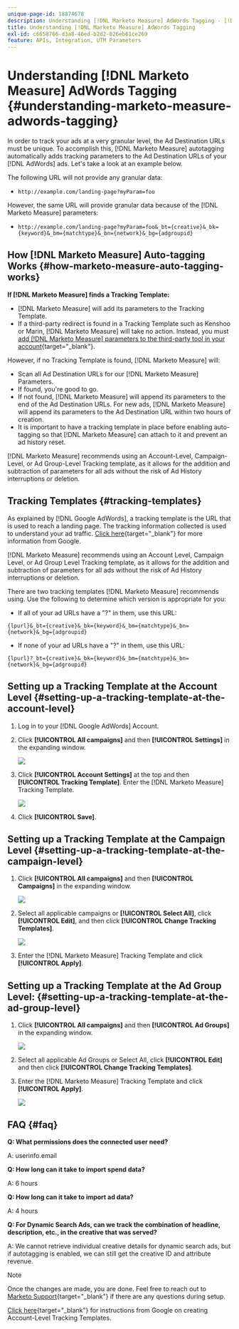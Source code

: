```yaml
---
unique-page-id: 18874678
description: Understanding [!DNL Marketo Measure] AdWords Tagging - [!DNL Marketo Measure]
title: Understanding [!DNL Marketo Measure] AdWords Tagging
exl-id: c6658766-d3a8-46ed-b2d2-826eb61ce269
feature: APIs, Integration, UTM Parameters
---
```

# Understanding [!DNL Marketo Measure] AdWords Tagging {#understanding-marketo-measure-adwords-tagging}

In order to track your ads at a very granular level, the Ad Destination URLs must be unique. To accomplish this, [!DNL Marketo Measure] autotagging automatically adds tracking parameters to the Ad Destination URLs of your [!DNL AdWords] ads. Let's take a look at an example below.

The following URL will not provide any granular data:

* `http://example.com/landing-page?myParam=foo`

However, the same URL will provide granular data because of the [!DNL Marketo Measure] parameters:

* `http://example.com/landing-page?myParam=foo&_bt={creative}&_bk={keyword}&_bm={matchtype}&_bn={network}&_bg={adgroupid}`

## How [!DNL Marketo Measure] Auto-tagging Works {#how-marketo-measure-auto-tagging-works}

**If [!DNL Marketo Measure] finds a Tracking Template:**

* [!DNL Marketo Measure] will add its parameters to the Tracking Template.
* If a third-party redirect is found in a Tracking Template such as Kenshoo or Marin, [!DNL Marketo Measure] will take no action. Instead, you must [add [!DNL Marketo Measure] parameters to the third-party tool in your account](/help/api-connections/utilizing-marketo-measures-api-connections/how-bid-management-tools-affect-marketo-measure.md){target="_blank"}.

However, if no Tracking Template is found, [!DNL Marketo Measure] will:

* Scan all Ad Destination URLs for our [!DNL Marketo Measure] Parameters.
* If found, you're good to go.
* If not found, [!DNL Marketo Measure] will append its parameters to the end of the Ad Destination URLs. For new ads, [!DNL Marketo Measure] will append its parameters to the Ad Destination URL within two hours of creation.
* It is important to have a tracking template in place before enabling auto-tagging so that [!DNL Marketo Measure] can attach to it and prevent an ad history reset.

[!DNL Marketo Measure] recommends using an Account-Level, Campaign-Level, or Ad Group-Level Tracking template, as it allows for the addition and subtraction of parameters for all ads without the risk of Ad History interruptions or deletion.

## Tracking Templates {#tracking-templates}

As explained by [!DNL Google AdWords], a tracking template is the URL that is used to reach a landing page. The tracking information collected is used to understand your ad traffic. [Click here](https://support.google.com/adwords/answer/7197008?hl=en){target="_blank"} for more information from Google.

[!DNL Marketo Measure] recommends using an Account Level, Campaign Level, or Ad Group Level Tracking template, as it allows for the addition and subtraction of parameters for all ads without the risk of Ad History interruptions or deletion.

There are two tracking templates [!DNL Marketo Measure] recommends using. Use the following to determine which version is appropriate for you:

* If all of your ad URLs have a "?" in them, use this URL:

`{lpurl}&_bt={creative}&_bk={keyword}&_bm={matchtype}&_bn={network}&_bg={adgroupid}`

* If none of your ad URLs have a "?" in them, use this URL:

`{lpurl}?_bt={creative}&_bk={keyword}&_bm={matchtype}&_bn={network}&_bg={adgroupid}`

## Setting up a Tracking Template at the Account Level {#setting-up-a-tracking-template-at-the-account-level}

1. Log in to your [!DNL Google AdWords] Account.

1. Click **[!UICONTROL All campaigns]** and then **[!UICONTROL Settings]** in the expanding window.

   ![](assets/1.png)

1. Click **[!UICONTROL Account Settings]** at the top and then **[!UICONTROL Tracking Template]**. Enter the [!DNL Marketo Measure] Tracking Template.

   ![](assets/2-1.png)

1. Click **[!UICONTROL Save]**.

## Setting up a Tracking Template at the Campaign Level {#setting-up-a-tracking-template-at-the-campaign-level}

1. Click **[!UICONTROL All campaigns]** and then **[!UICONTROL Campaigns]** in the expanding window.

   ![](assets/3.png)

1. Select all applicable campaigns or **[!UICONTROL Select All]**, click **[!UICONTROL Edit]**, and then click **[!UICONTROL Change Tracking Templates]**.

   ![](assets/4-1.png)

1. Enter the [!DNL Marketo Measure] Tracking Template and click **[!UICONTROL Apply]**.

## Setting up a Tracking Template at the Ad Group Level: {#setting-up-a-tracking-template-at-the-ad-group-level}

1. Click **[!UICONTROL All campaigns]** and then **[!UICONTROL Ad Groups]** in the expanding window.

   ![](assets/5-1.png)

1. Select all applicable Ad Groups or Select All, click **[!UICONTROL Edit]** and then click **[!UICONTROL Change Tracking Templates]**.

1. Enter the [!DNL Marketo Measure] Tracking Template and click **[!UICONTROL Apply]**.

   ![](assets/6-1.png)

## FAQ {#faq}

**Q: What permissions does the connected user need?**

A: userinfo.email

**Q: How long can it take to import spend data?**

A: 6 hours

**Q: How long can it take to import ad data?**

A: 4 hours

**Q: For Dynamic Search Ads, can we track the combination of headline, description, etc., in the creative that was served?**

A: We cannot retrieve individual creative details for dynamic search ads, but if autotagging is enabled, we can still get the creative ID and attribute revenue.

>[!NOTE]
>
>Once the changes are made, you are done. Feel free to reach out to [Marketo Support](https://nation.marketo.com/t5/support/ct-p/Support){target="_blank"} if there are any questions during setup.

[Click here](https://support.google.com/adwords/answer/6076199?hl=en#tracking){target="_blank"} for instructions from Google on creating Account-Level Tracking Templates.
